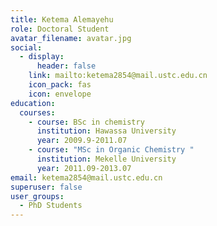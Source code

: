```yaml
---
title: Ketema Alemayehu
role: Doctoral Student
avatar_filename: avatar.jpg
social:
  - display:
      header: false
    link: mailto:ketema2854@mail.ustc.edu.cn
    icon_pack: fas
    icon: envelope
education:
  courses:
    - course: BSc in chemistry
      institution: Hawassa University
      year: 2009.9-2011.07
    - course: "MSc in Organic Chemistry "
      institution: Mekelle University
      year: 2011.09-2013.07
email: ketema2854@mail.ustc.edu.cn
superuser: false
user_groups:
  - PhD Students
---
```

